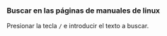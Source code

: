 ### Buscar en las páginas de manuales de linux

Presionar la tecla `/` e introducir el texto a buscar.
